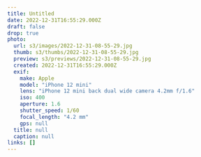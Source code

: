 ```yaml
---
title: Untitled
date: 2022-12-31T16:55:29.000Z
draft: false
drop: true
photo:
  url: s3/images/2022-12-31-08-55-29.jpg
  thumb: s3/thumbs/2022-12-31-08-55-29.jpg
  preview: s3/previews/2022-12-31-08-55-29.jpg
  created: 2022-12-31T16:55:29.000Z
  exif:
    make: Apple
    model: "iPhone 12 mini"
    lens: "iPhone 12 mini back dual wide camera 4.2mm f/1.6"
    iso: 400
    aperture: 1.6
    shutter_speed: 1/60
    focal_length: "4.2 mm"
    gps: null
  title: null
  caption: null
links: []
---
```


